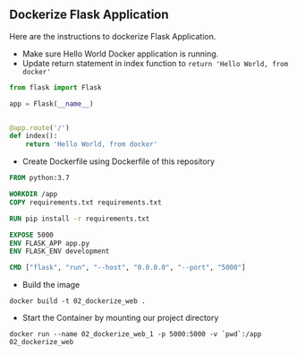 ## Dockerize Flask Application

Here are the instructions to dockerize Flask Application.
* Make sure Hello World Docker application is running.
* Update return statement in index function to `return 'Hello World, from docker'`
```python
from flask import Flask

app = Flask(__name__)


@app.route('/')
def index():
    return 'Hello World, from docker'
```
* Create Dockerfile using Dockerfile of this repository
```dockerfile
FROM python:3.7

WORKDIR /app
COPY requirements.txt requirements.txt

RUN pip install -r requirements.txt

EXPOSE 5000
ENV FLASK_APP app.py
ENV FLASK_ENV development

CMD ["flask", "run", "--host", "0.0.0.0", "--port", "5000"]
```
* Build the image
```
docker build -t 02_dockerize_web .
```
* Start the Container by mounting our project directory
```
docker run --name 02_dockerize_web_1 -p 5000:5000 -v `pwd`:/app 02_dockerize_web
```
